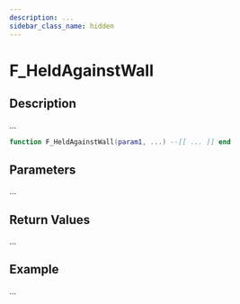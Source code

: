 ```yaml
---
description: ...
sidebar_class_name: hidden
---
```


# F_HeldAgainstWall

## Description

...

```lua
function F_HeldAgainstWall(param1, ...) --[[ ... ]] end
```

## Parameters

...

## Return Values

...

## Example

...

